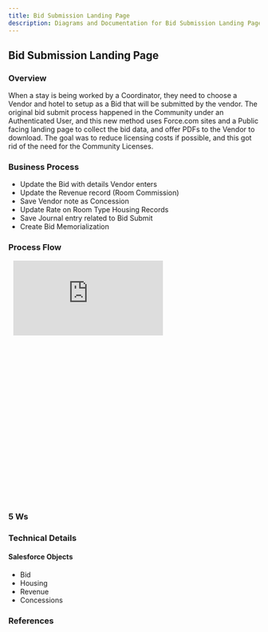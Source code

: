 ```yaml
---
title: Bid Submission Landing Page
description: Diagrams and Documentation for Bid Submission Landing Page.
---
```


## Bid Submission Landing Page

### Overview
When a stay is being worked by a Coordinator, they need to choose a Vendor and hotel to setup as a Bid that will be submitted by the vendor.  The original bid submit process happened in the Community under an Authenticated User, and this new method uses Force.com sites and a Public facing landing page to collect the bid data, and offer PDFs to the Vendor to download.  The goal was to reduce licensing costs if possible, and this got rid of the need for the Community Licenses.


### Business Process
- Update the Bid with details Vendor enters
- Update the Revenue record (Room Commission)
- Save Vendor note as Concession
- Update Rate on Room Type Housing Records
- Save Journal entry related to Bid Submit
- Create Bid Memorialization 

### Process Flow
<div style="width: 640px; height: 480px; margin: 10px; position: relative;"><iframe allowfullscreen frameborder="0" src="https://lucid.app/documents/embeddedchart/f45d427d-740d-4241-9c5c-e670d8aeb3b1" id="R8wNAV.UpBU-"></iframe></div>

### 5 Ws

### Technical Details
#### Salesforce Objects
- Bid
- Housing
- Revenue
- Concessions

### References